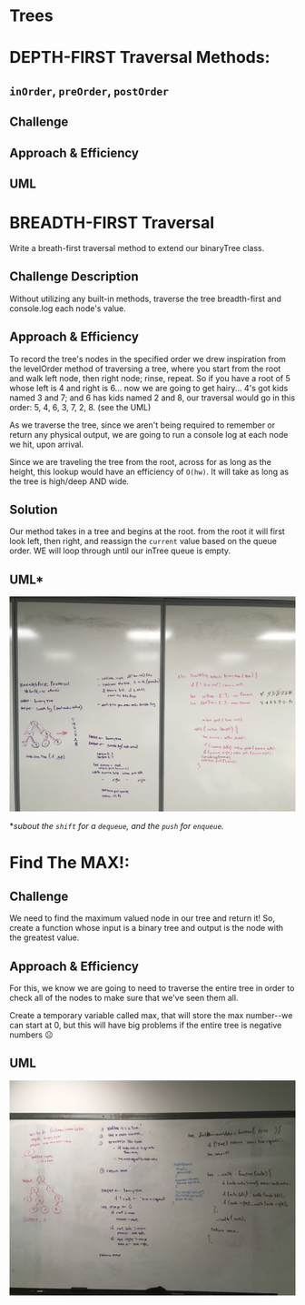 # Trees
<!-- Short summary or background information -->

# DEPTH-FIRST Traversal Methods:
## `inOrder`, `preOrder`, `postOrder`

## Challenge
<!-- Description of the challenge -->

## Approach & Efficiency
<!-- What approach did you take? Why? What is the Big O space/time for this approach? -->

## UML
<!-- Description of each method publicly available in each of your trees -->


# BREADTH-FIRST Traversal
Write a breath-first traversal method to extend our binaryTree class. 

## Challenge Description
Without utilizing any built-in methods, traverse the tree breadth-first and console.log each node's value.

## Approach & Efficiency
To record the tree's nodes in the specified order we drew inspiration from the levelOrder method of traversing a tree, where you start from the root and walk left node, then right node; rinse, repeat. So if you have a root of 5 whose left is 4 and right is 6... now we are going to get hairy... 4's got kids named 3 and 7; and 6 has kids named 2 and 8, our traversal would go in this order: 5, 4, 6, 3, 7, 2, 8. (see the UML)

As we traverse the tree, since we aren't being required to remember or return any physical output, we are going to run a console log at each node we hit, upon arrival.

Since we are traveling the tree from the root, across for as long as the height, this lookup would have an efficiency of `O(hw)`. It will take as long as the tree is high/deep AND wide.

## Solution
Our method takes in a tree and begins at the root. from the root it will first look left, then right, and reassign the `current` value based on the queue order. WE will loop through until our inTree queue is empty.


## UML*
![whiteboarding for the breadth traversal](breadthuml.JPG)

**subout the `shift` for a `dequeue`, and the `push` for  `enqueue`.* 


# Find The MAX!:
## Challenge
We need to find the maximum valued node in our tree and return it! So, create a function whose input is a binary tree and output is the node with the greatest value.

## Approach & Efficiency
For this, we know we are going to need to traverse the entire tree in order to check all of the nodes to make sure that we've seen them all. 

Create a temporary variable called max, that will store the max number--we can start at 0, but this will have big problems if the entire tree is negative numbers ☹️

## UML
![max uml!](maxuml.jpg)